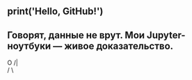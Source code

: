 ## print('Hello, GitHub!')
## Говорят, данные не врут. Мои Jupyter-ноутбуки — живое доказательство.

 O
 /|\
 / \
 
<!--
**Anastasia-Andreevna/Anastasia-Andreevna** is a ✨ _special_ ✨ repository because its `README.md` (this file) appears on your GitHub profile.

Here are some ideas to get you started:

- 🔭 I’m currently working on ...
- 🌱 I’m currently learning ...
- 👯 I’m looking to collaborate on ...
- 🤔 I’m looking for help with ...
- 💬 Ask me about ...
- 📫 How to reach me: ...
- 😄 Pronouns: ...
- ⚡ Fun fact: ...
-->
